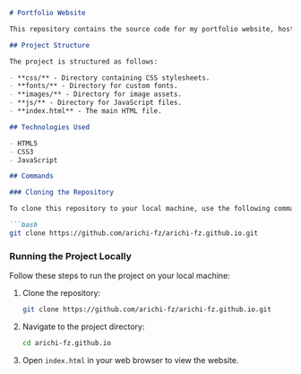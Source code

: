 
```markdown
# Portfolio Website

This repository contains the source code for my portfolio website, hosted at [https://arichi-fz.github.io/](https://arichi-fz.github.io/).

## Project Structure

The project is structured as follows:

- **css/** - Directory containing CSS stylesheets.
- **fonts/** - Directory for custom fonts.
- **images/** - Directory for image assets.
- **js/** - Directory for JavaScript files.
- **index.html** - The main HTML file.

## Technologies Used

- HTML5
- CSS3
- JavaScript

## Commands

### Cloning the Repository

To clone this repository to your local machine, use the following command:

```bash
git clone https://github.com/arichi-fz/arichi-fz.github.io.git
```

### Running the Project Locally

Follow these steps to run the project on your local machine:

1. Clone the repository:
   ```bash
   git clone https://github.com/arichi-fz/arichi-fz.github.io.git
   ```

2. Navigate to the project directory:
   ```bash
   cd arichi-fz.github.io
   ```

3. Open `index.html` in your web browser to view the website.
```
